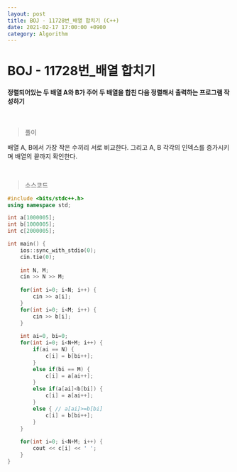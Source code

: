 ```yaml
---
layout: post
title: BOJ - 11728번_배열 합치기 (C++)
date: 2021-02-17 17:00:00 +0900
category: Algorithm
---
```


# BOJ - 11728번_배열 합치기

#### 정렬되어있는 두 배열 A와 B가 주어 두 배열을 합친 다음 정렬해서 출력하는 프로그램 작성하기

<br/>

> 풀이

배열 A, B에서 가장 작은 수끼리 서로 비교한다. 그리고 A, B 각각의 인덱스를 증가시키며 배열의 끝까지 확인한다.

<br/>

> 소스코드

```c++
#include <bits/stdc++.h>
using namespace std;

int a[1000005];
int b[1000005];
int c[2000005];

int main() {
	ios::sync_with_stdio(0);
	cin.tie(0);
	
	int N, M;
	cin >> N >> M;
	
	for(int i=0; i<N; i++) {
		cin >> a[i];
	}
	for(int i=0; i<M; i++) {
		cin >> b[i];
	}
	
	int ai=0, bi=0;
	for(int i=0; i<N+M; i++) {
		if(ai == N) {
			c[i] = b[bi++];
		}
		else if(bi == M) {
			c[i] = a[ai++];
		}
		else if(a[ai]<b[bi]) {
			c[i] = a[ai++];
		}
		else { // a[ai]>=b[bi]
			c[i] = b[bi++];
		}
	}
	
	for(int i=0; i<N+M; i++) {
		cout << c[i] << ' ';
	}
}
```

